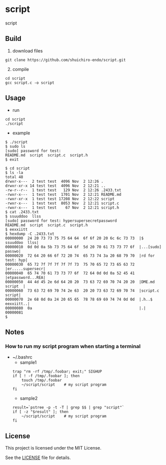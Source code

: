 # script

script

## Build
1. download files
```
git clone https://github.com/shuichiro-endo/script.git
```
2. compile
```
cd script
gcc script.c -o script
```

## Usage
- run
```
cd script
./script
```

- example
```
$ ./script
$ sudo ls
[sudo] password for test: 
README.md  script  script.c  script.h
$ exit

$ cd script
$ ls -la
total 48
drwxr-x---  2 test test  4096 Nov  2 12:26 .
drwxr-xr-x 14 test test  4096 Nov  2 12:21 ..
-rw-r--r--  1 test test   129 Nov  2 12:26 .2433.txt
-rwxr-x---  1 test test  1701 Nov  2 12:21 README.md
-rwxr-xr-x  1 test test 17208 Nov  2 12:22 script
-rwxr-x---  1 test test  8053 Nov  2 12:21 script.c
-rwxr-x---  1 test test    67 Nov  2 12:21 script.h
$ cat .2433.txt
$ ssuuddoo  llss
[sudo] password for test: hypersupersecretpassword
README.md  script  script.c  script.h
$ eexxiitt
$ hexdump -C .2433.txt
00000000  24 20 73 73 75 75 64 64  6f 6f 20 20 6c 6c 73 73  |$ ssuuddoo  llss|
00000010  0d 0d 0a 5b 73 75 64 6f  5d 20 70 61 73 73 77 6f  |...[sudo] passwo|
00000020  72 64 20 66 6f 72 20 74  65 73 74 3a 20 68 79 70  |rd for test: hyp|
00000030  65 72 7f 7f 7f 7f 7f 73  75 70 65 72 73 65 63 72  |er.....supersecr|
00000040  65 74 70 61 73 73 77 6f  72 64 0d 0d 0a 52 45 41  |etpassword...REA|
00000050  44 4d 45 2e 6d 64 20 20  73 63 72 69 70 74 20 20  |DME.md  script  |
00000060  73 63 72 69 70 74 2e 63  20 20 73 63 72 69 70 74  |script.c  script|
00000070  2e 68 0d 0a 24 20 65 65  78 78 69 69 74 74 0d 0d  |.h..$ eexxiitt..|
00000080  0a                                                |.|
00000081
$ 
```

## Notes
### How to run my script program when starting a terminal
- ~/.bashrc
  - sample1
  ```
  trap "rm -rf /tmp/.foobar; exit;" SIGHUP
  if [ ! -f /tmp/.foobar ]; then
      touch /tmp/.foobar
      ~/script/script    # my script program
  fi
  ```
  - sample2
  ```
  result=`pstree -p -t -T | grep $$ | grep "script"`
  if [ -z "$result" ]; then
      ~/script/script    # my script program
  fi
  ```

## License
This project is licensed under the MIT License.

See the [LICENSE](https://github.com/shuichiro-endo/script/blob/main/LICENSE) file for details.
